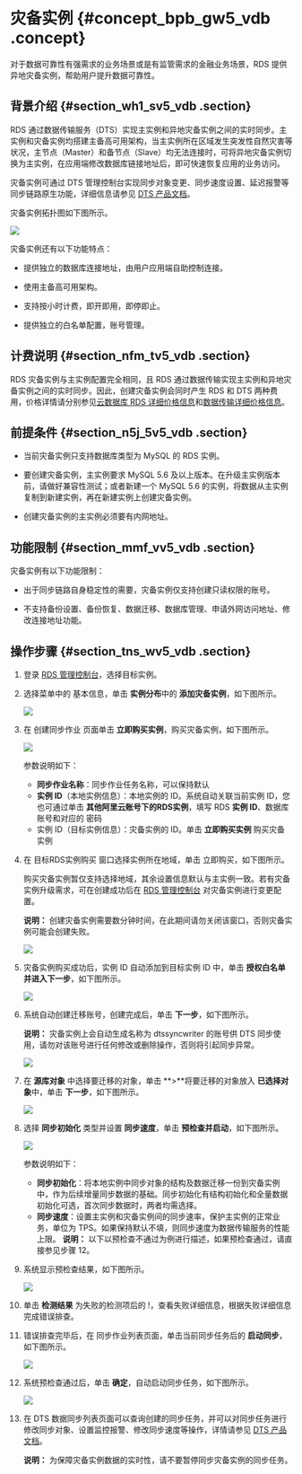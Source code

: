 # 灾备实例 {#concept_bpb_gw5_vdb .concept}

对于数据可靠性有强需求的业务场景或是有监管需求的金融业务场景，RDS 提供异地灾备实例，帮助用户提升数据可靠性。

## 背景介绍 {#section_wh1_sv5_vdb .section}

RDS 通过数据传输服务（DTS）实现主实例和异地灾备实例之间的实时同步。主实例和灾备实例均搭建主备高可用架构，当主实例所在区域发生突发性自然灾害等状况，主节点（Master）和备节点（Slave）均无法连接时，可将异地灾备实例切换为主实例，在应用端修改数据库链接地址后，即可快速恢复应用的业务访问。

灾备实例可通过 DTS 管理控制台实现同步对象变更、同步速度设置、延迟报警等同步链路原生功能，详细信息请参见 [DTS 产品文档](http://help.aliyun.com/document_detail/dts/Getting-Started/data-synchronous.html)。

灾备实例拓扑图如下图所示。

![](http://static-aliyun-doc.oss-cn-hangzhou.aliyuncs.com/assets/img/7829/2733_zh-CN.png)

灾备实例还有以下功能特点：

-   提供独立的数据库连接地址，由用户应用端自助控制连接。

-   使用主备高可用架构。

-   支持按小时计费，即开即用，即停即止。

-   提供独立的白名单配置，账号管理。


## 计费说明 {#section_nfm_tv5_vdb .section}

RDS 灾备实例与主实例配置完全相同，且 RDS 通过数据传输实现主实例和异地灾备实例之间的实时同步。因此，创建灾备实例会同时产生 RDS 和 DTS 两种费用，价格详情请分别参见[云数据库 RDS 详细价格信息](https://www.aliyun.com/price/product#/rds/detail)和[数据传输详细价格信息](https://www.aliyun.com/price/product#/dts/detail)。

## 前提条件 {#section_n5j_5v5_vdb .section}

-   当前灾备实例只支持数据库类型为 MySQL 的 RDS 实例。

-   要创建灾备实例，主实例要求 MySQL 5.6 及以上版本。在升级主实例版本前，请做好兼容性测试；或者新建一个 MySQL 5.6 的实例，将数据从主实例复制到新建实例，再在新建实例上创建灾备实例。

-   创建灾备实例的主实例必须要有内网地址。


## 功能限制 {#section_mmf_vv5_vdb .section}

灾备实例有以下功能限制：

-   出于同步链路自身稳定性的需要，灾备实例仅支持创建只读权限的账号。

-   不支持备份设置、备份恢复、数据迁移、数据库管理、申请外网访问地址、修改连接地址功能。


## 操作步骤 {#section_tns_wv5_vdb .section}

1.  登录 [RDS 管理控制台](https://rds.console.aliyun.com/)，选择目标实例。
2.  选择菜单中的 基本信息，单击 **实例分布**中的 **添加灾备实例**，如下图所示。

    ![](http://static-aliyun-doc.oss-cn-hangzhou.aliyuncs.com/assets/img/7829/2734_zh-CN.png)

3.  在 创建同步作业 页面单击 **立即购买实例**，购买灾备实例，如下图所示。

    ![](http://static-aliyun-doc.oss-cn-hangzhou.aliyuncs.com/assets/img/7829/4529_zh-CN.png)

    参数说明如下：

    -   **同步作业名称**：同步作业任务名称，可以保持默认
    -   **实例 ID**（本地实例信息）：本地实例的 ID。系统自动关联当前实例 ID，您也可通过单击 **其他阿里云账号下的RDS实例**，填写 RDS **实例 ID**、数据库账号和对应的 密码
    -   实例 ID（目标实例信息）：灾备实例的 ID。单击 **立即购买实例** 购买灾备实例
4.  在 目标RDS实例购买 窗口选择实例所在地域，单击 立即购买，如下图所示。

    购买灾备实例暂仅支持选择地域，其余设置信息默认与主实例一致。若有灾备实例升级需求，可在创建成功后在 [RDS 管理控制台](https://rds.console.aliyun.com/) 对灾备实例进行变更配置。

    **说明：** 创建灾备实例需要数分钟时间，在此期间请勿关闭该窗口，否则灾备实例可能会创建失败。

    ![](http://static-aliyun-doc.oss-cn-hangzhou.aliyuncs.com/assets/img/7829/2736_zh-CN.png)

5.  灾备实例购买成功后，实例 ID 自动添加到目标实例 ID 中，单击 **授权白名单并进入下一步**，如下图所示。

    ![](http://static-aliyun-doc.oss-cn-hangzhou.aliyuncs.com/assets/img/7829/2738_zh-CN.png)

6.  系统自动创建迁移账号，创建完成后，单击 **下一步**，如下图所示。

    **说明：** 灾备实例上会自动生成名称为 dtssyncwriter 的账号供 DTS 同步使用，请勿对该账号进行任何修改或删除操作，否则将引起同步异常。

    ![](http://static-aliyun-doc.oss-cn-hangzhou.aliyuncs.com/assets/img/7829/2740_zh-CN.png)

7.  在 **源库对象** 中选择要迁移的对象，单击 **\>**将要迁移的对象放入 **已选择对象**中，单击 **下一步**，如下图所示。

    ![](http://static-aliyun-doc.oss-cn-hangzhou.aliyuncs.com/assets/img/7829/2741_zh-CN.png)

8.  选择 **同步初始化** 类型并设置 **同步速度**，单击 **预检查并启动**，如下图所示。

    ![](http://static-aliyun-doc.oss-cn-hangzhou.aliyuncs.com/assets/img/7829/2742_zh-CN.png)

    参数说明如下：

    -   **同步初始化**：将本地实例中同步对象的结构及数据迁移一份到灾备实例中，作为后续增量同步数据的基础。同步初始化有结构初始化和全量数据初始化可选，首次同步数据时，两者均需选择。
    -   **同步速度**：设置主实例和灾备实例间的同步速率，保护主实例的正常业务，单位为 TPS。如果保持默认不填，则同步速度为数据传输服务的性能上限。
    **说明：** 以下以预检查不通过为例进行描述，如果预检查通过，请直接参见步骤 12。

9.  系统显示预检查结果，如下图所示。

    ![](http://static-aliyun-doc.oss-cn-hangzhou.aliyuncs.com/assets/img/7829/2743_zh-CN.png)

10. 单击 **检测结果** 为失败的检测项后的 !，查看失败详细信息，根据失败详细信息完成错误排查。
11. 错误排查完毕后，在 同步作业列表页面，单击当前同步任务后的 **启动同步**，如下图所示。

    ![](http://static-aliyun-doc.oss-cn-hangzhou.aliyuncs.com/assets/img/7829/2744_zh-CN.png)

12. 系统预检查通过后，单击 **确定**，自动启动同步任务，如下图所示。

    ![](http://static-aliyun-doc.oss-cn-hangzhou.aliyuncs.com/assets/img/7829/2745_zh-CN.png)

13. 在 DTS 数据同步列表页面可以查询创建的同步任务，并可以对同步任务进行修改同步对象、设置监控报警、修改同步速度等操作，详情请参见 [DTS 产品文档](http://help.aliyun.com/document_detail/dts/User-Document/Data-Migration/Data-Migration-Introduction.html)。

    **说明：** 为保障灾备实例数据的实时性，请不要暂停同步灾备实例的同步任务。



